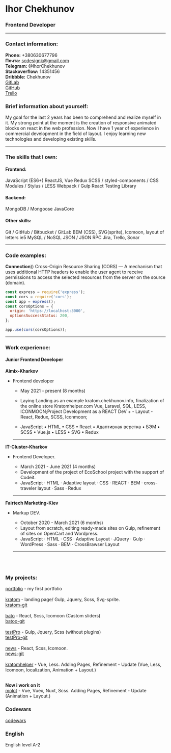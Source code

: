# Ihor Chekhunov

### Frontend Developer

---

### Contact information:

**Phone:** +380630677796<br>
**Почта:** scdesignk@gmail.com<br>
**Telegram:** @IhorChekhunov<br>
**Stackoverflow:** 14351456<br>
**Dribbble:** Chekhunov<br>
[GitLab](https://gitlab.com/Raday)<br>
[GitHub](https://github.com/chekhunov)<br>
[Trello](https://trello.com/bimbaba)<br>

### Brief information about yourself:

My goal for the last 2 years has been to comprehend and realize myself in it. My strong point at the moment is the creation of responsive animated blocks on react in the web profession. Now I have 1 year of experience in commercial development in the field of layout. I enjoy learning new technologies and developing existing skills.

---

### The skills that I own:

#### Frontend:

JavaScript (ES6+)
ReactJS, Vue
Redux
SCSS / styled-components / CSS Modules / Stylus / LESS
Webpack / Gulp
React Testing Library

#### Backend:

MongoDB / Mongoose
JavaCore

#### Other skills:

Git / GitHub / Bitbucket / GitLab
BEM (CSS), SVG(sprite), Icomoon,
layout of letters ie5
MySQL / NoSQL
JSON / JSON RPC
Jira, Trello, Sonar

---

### Code examples:

**Connection**))
Cross-Origin Resource Sharing (CORS) — A mechanism that uses additional HTTP headers to enable the user agent to receive permissions to access the selected resources from the server on the source (domain).

```javascript
const express = require('express');
const cors = require('cors');
const app = express();
const corsOptions = {
  origin: 'https://localhost:3000',
  optionsSuccessStatus: 200,
};

app.use(cors(corsOptions));
```

---

### Work experience:

#### Junior Frontend Developer

**Aimix-Kharkov**

- Frontend developer

  - May 2021 - present (8 months)
  - Laying Landing as an example kratom.chekhunov.info, finalization of the online store Kratomhelper.com Vue, Laravel, SQL, LESS, ICONMOON;Project Development as a REACT DeV + - Layout - React, Redux, SCSS, Iconmoon;

  - JavaScript • HTML • CSS • React • Адаптивная верстка • БЭМ • SCSS • Vue.js • LESS • SVG • Redux

  ***

**IT-Cluster-Kharkov**

- Frontend Developer.

  - March 2021 - June 2021 (4 months)
  - Development of the project of EcoSchool project with the support of Codeit.
  - JavaScript · HTML · Adaptive layout · CSS · REACT · BEM · cross-traveler layout · Sass · Redux

  ***

**Fairtech Marketing-Kiev**

- Markup DEV.

  - October 2020 - March 2021 (6 months)
  - Layout from scratch, editing ready-made sites on Gulp, refinement of sites on OpenCart and Wordpress.
  - JavaScript · HTML · CSS · Adaptive Layout · JQuery · Gulp · WordPress · Sass · BEM · CrossBrawser Layout

  ***

<br><br>

### My projects:

[portfolio](http://chekhunov.info/) - my first portfolio<br><br>
[kratom](https://kratom.chekhunov.info/) - landing page/ Gulp, Jquery, Scss, Svg-sprite.<br>
[kratom-git](https://github.com/chekhunov/kratom)<br><br>
[bato](https://chekhunov.github.io/BatoTest/) - React, Scss, Icomoon (Castom sliders)<br>
[batoo-git](https://github.com/chekhunov/BatoTest) <br><br>
[testPro](https://tftl.chekhunov.info/) - Gulp, Jquery, Scss (without plugins)<br>
[testPro-git](https://github.com/chekhunov/TFTL) <br><br>
[news](https://chekhunov.github.io/react-news-app/) - React, Scss, Icomoon.<br>
[news-git](https://github.com/chekhunov/react-news-app)<br><br>
[kratomhelper](https://kratomhelper.com/) - Vue, Less. Adding Pages, Refinement - Update (Vue, Less, Icomoon, localization, Animation + Layout.)<br><br>

**Now i work on it**<br>
[molot](https://imolot.com.ua/) - Vue, Vuex, Nuxt, Scss. Adding Pages, Refinement - Update (Animation + Layout.)<br>

### Codewars

[codewars](https://www.codewars.com/users/chekhunov)

### English

English level A-2
